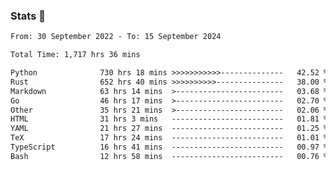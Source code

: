 ### Stats 👋
<!--START_SECTION:waka-->

```txt
From: 30 September 2022 - To: 15 September 2024

Total Time: 1,717 hrs 36 mins

Python              730 hrs 18 mins >>>>>>>>>>>--------------   42.52 %
Rust                652 hrs 40 mins >>>>>>>>>>---------------   38.00 %
Markdown            63 hrs 14 mins  >------------------------   03.68 %
Go                  46 hrs 17 mins  >------------------------   02.70 %
Other               35 hrs 21 mins  >------------------------   02.06 %
HTML                31 hrs 3 mins   -------------------------   01.81 %
YAML                21 hrs 27 mins  -------------------------   01.25 %
TeX                 17 hrs 24 mins  -------------------------   01.01 %
TypeScript          16 hrs 41 mins  -------------------------   00.97 %
Bash                12 hrs 58 mins  -------------------------   00.76 %
```

<!--END_SECTION:waka-->

<!--
**buhaytza2005/buhaytza2005** is a ✨ _special_ ✨ repository because its `README.md` (this file) appears on your GitHub profile.

Here are some ideas to get you started:

- 🔭 I’m currently working on ...
- 🌱 I’m currently learning ...
- 👯 I’m looking to collaborate on ...
- 🤔 I’m looking for help with ...
- 💬 Ask me about ...
- 📫 How to reach me: ...
- 😄 Pronouns: ...
- ⚡ Fun fact: ...
-->


